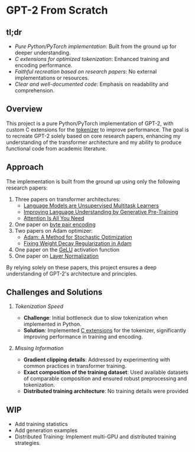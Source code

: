 # GPT-2 From Scratch

## tl;dr

- *Pure Python/PyTorch implementation*: Built from the ground up for deeper understanding.
- *C extensions for optimized tokenization*: Enhanced training and encoding performance.
- *Faithful recreation based on research papers*: No external implementations or resources.
- *Clear and well-documented code*: Emphasis on readability and comprehension.

## Overview

This project is a pure Python/PyTorch implementation of GPT-2, with custom C extensions for the [tokenizer](https://github.com/benarnav/bytephase) to improve performance. The goal is to recreate GPT-2 solely based on core research papers, enhancing my understanding of the transformer architecture and my ability to produce functional code from academic literature.

## Approach

The implementation is built from the ground up using only the following research papers:

1. Three papers on transformer architectures:
   - [Language Models are Unsupervised Multitask Learners](https://cdn.openai.com/better-language-models/language_models_are_unsupervised_multitask_learners.pdf)
   - [Improving Language Understanding by Generative Pre-Training](https://cdn.openai.com/research-covers/language-unsupervised/language_understanding_paper.pdf)
   - [Attention Is All You Need](https://arxiv.org/pdf/1706.03762)
2. One paper on [byte pair encoding](https://arxiv.org/pdf/1508.07909)
3. Two papers on Adam optimizer: 
   - [Adam: A Method for Stochastic Optimization](https://arxiv.org/pdf/1412.6980)
   - [Fixing Weight Decay Regularization in Adam](https://arxiv.org/pdf/1711.05101v1)
4. One paper on the [GeLU](https://arxiv.org/pdf/1606.08415v1) activation function
5. One paper on [Layer Normalization](https://arxiv.org/pdf/1607.06450)

By relying solely on these papers, this project ensures a deep understanding of GPT-2's architecture and principles.

## Challenges and Solutions

1. *Tokenization Speed* 

   - **Challenge**: Initial bottleneck due to slow tokenization when implemented in Python.
   - **Solution**: Implemented [C extensions](https://github.com/benarnav/bytephase) for the tokenizer, significantly improving performance in training and encoding.

2. *Missing Information*
   - **Gradient clipping details**:  Addressed by experimenting with common practices in transformer training.
   - **Exact composition of the training dataset**: Used available datasets of comparable composition and ensured robust preprocessing and tokenization.
   - **Distributed training architecture**: No training details were provided

## WIP

- Add training statistics
- Add generation examples
- Distributed Training: Implement multi-GPU and distributed training strategies.